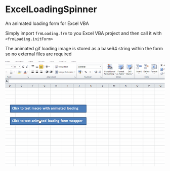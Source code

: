 # ExcelLoadingSpinner
An animated loading form for Excel VBA

Simply import `frmLoading.frm` to you Excel VBA project and then call it with `<frmLoading.initForm>`

The animated gif loading image is stored as a base64 string within the form so no external files are required

![alt text][demo]

[demo]: https://github.com/Erik-White/ExcelLoadingSpinner/blob/master/Examples/frmLoadingDemo.gif "Animated loading form demo image"
